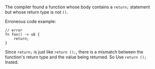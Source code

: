 The compiler found a function whose body contains a `return;` statement but
whose return type is not `()`.

Erroneous code example:

```compile_fail,E0069
// error
fn foo() -> u8 {
    return;
}
```

Since `return;` is just like `return ();`, there is a mismatch between the
function's return type and the value being returned.
So Use `return ();` Insted.
